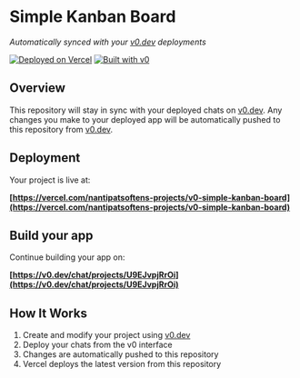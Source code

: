 # Simple Kanban Board

*Automatically synced with your [v0.dev](https://v0.dev) deployments*

[![Deployed on Vercel](https://img.shields.io/badge/Deployed%20on-Vercel-black?style=for-the-badge&logo=vercel)](https://vercel.com/nantipatsoftens-projects/v0-simple-kanban-board)
[![Built with v0](https://img.shields.io/badge/Built%20with-v0.dev-black?style=for-the-badge)](https://v0.dev/chat/projects/U9EJvpjRrOi)

## Overview

This repository will stay in sync with your deployed chats on [v0.dev](https://v0.dev).
Any changes you make to your deployed app will be automatically pushed to this repository from [v0.dev](https://v0.dev).

## Deployment

Your project is live at:

**[https://vercel.com/nantipatsoftens-projects/v0-simple-kanban-board](https://vercel.com/nantipatsoftens-projects/v0-simple-kanban-board)**

## Build your app

Continue building your app on:

**[https://v0.dev/chat/projects/U9EJvpjRrOi](https://v0.dev/chat/projects/U9EJvpjRrOi)**

## How It Works

1. Create and modify your project using [v0.dev](https://v0.dev)
2. Deploy your chats from the v0 interface
3. Changes are automatically pushed to this repository
4. Vercel deploys the latest version from this repository
